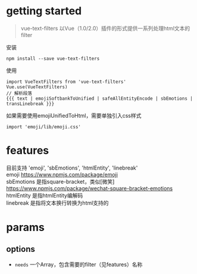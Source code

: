 # getting started

> vue-text-filters 以Vue（1.0/2.0）插件的形式提供一系列处理html文本的filter

安装
```
npm install --save vue-text-filters
```
使用
```
import VueTextFilters from 'vue-text-filters'
Vue.use(VueTextFilters)
// 解析段落
{{{ text | emojiSoftbankToUnified | safeAllEntityEncode | sbEmotions | transLinebreak }}}
```

如果需要使用emojiUnifiedToHtml，需要单独引入css样式
```
import 'emoji/lib/emoji.css'
```

# features

目前支持 'emoji', 'sbEmotions', 'htmlEntity', 'linebreak'  
emoji https://www.npmjs.com/package/emoji  
sbEmotions 是指square-bracket，类似[微笑] https://www.npmjs.com/package/wechat-square-bracket-emotions  
htmlEntity 是指htmlEntity编解码  
linebreak 是指将文本换行转换为html支持的<br />  

# params

## options

+ `needs` 一个Array，包含需要的filter（见features）名称
